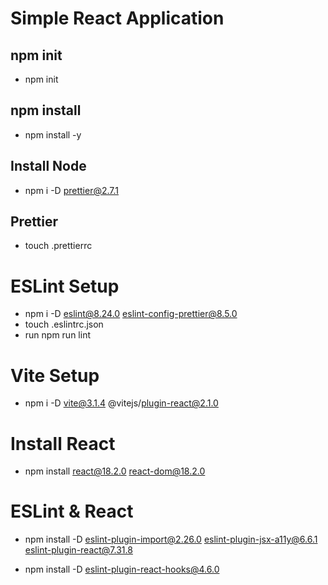 # Simple React Application

## npm init
- npm init

## npm install
- npm install -y

## Install Node
- npm i -D prettier@2.7.1

## Prettier
- touch .prettierrc

# ESLint Setup
- npm i -D eslint@8.24.0 eslint-config-prettier@8.5.0
- touch .eslintrc.json
- run npm run lint

# Vite Setup
- npm i -D vite@3.1.4 @vitejs/plugin-react@2.1.0

# Install React
- npm install react@18.2.0 react-dom@18.2.0

# ESLint & React
- npm install -D eslint-plugin-import@2.26.0 eslint-plugin-jsx-a11y@6.6.1 eslint-plugin-react@7.31.8

- npm install -D eslint-plugin-react-hooks@4.6.0
